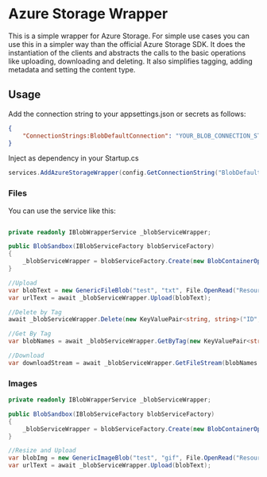 # Azure Storage Wrapper

This is a simple wrapper for Azure Storage. For simple use cases you can use this in a simpler way than the official
Azure Storage SDK.
It does the instantiation of the clients and abstracts the calls to the basic operations like uploading, downloading and
deleting. It also simplifies tagging, adding metadata and setting the content type.

## Usage

Add the connection string to your appsettings.json or secrets as follows:

```json
{
    "ConnectionStrings:BlobDefaultConnection": "YOUR_BLOB_CONNECTION_STRING"
}
```

Inject as dependency in your Startup.cs

```csharp
services.AddAzureStorageWrapper(config.GetConnectionString("BlobDefaultConnection"));
```

### Files

You can use the service like this:

```csharp

private readonly IBlobWrapperService _blobServiceWrapper;

public BlobSandbox(IBlobServiceFactory blobServiceFactory)
{
    _blobServiceWrapper = blobServiceFactory.Create(new BlobContainerOptions("WrapperTest", PublicAccessType.Blob));
}

//Upload
var blobText = new GenericFileBlob("test", "txt", File.OpenRead("Resources\\test.txt"), "AzureStorageWrapper");
var urlText = await _blobServiceWrapper.Upload(blobText);

//Delete by Tag
await _blobServiceWrapper.Delete(new KeyValuePair<string, string>("ID","1234"));

//Get By Tag
var blobNames = await _blobServiceWrapper.GetByTag(new KeyValuePair<string, string>("ID", "1234"));

//Download
var downloadStream = await _blobServiceWrapper.GetFileStream(blobNames.First().Name);
```

### Images


```csharp
private readonly IBlobWrapperService _blobServiceWrapper;

public BlobSandbox(IBlobServiceFactory blobServiceFactory)
{
    _blobServiceWrapper = blobServiceFactory.Create(new BlobContainerOptions("WrapperTest", PublicAccessType.Blob));
}

//Resize and Upload 
var blobImg = new GenericImageBlob("test", "gif", File.OpenRead("Resources\\test.gif"), "AzureStorageWrapper", new ResizeImageStrategy(200, 0));
var urlText = await _blobServiceWrapper.Upload(blobText);
```

